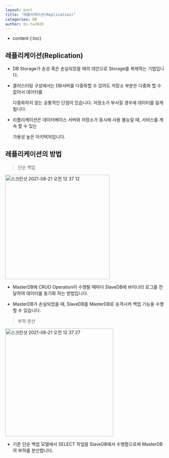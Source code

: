 ```yaml
---
layout: post
title: "레플리케이션(Replication)"
categories: DB
author: bn-tw2020
---
```

* content
{:toc}


## 레플리케이션(Replication)

* DB Storage가 손상 혹은 손실되었을 때의 대안으로 Storage를 복제하는 기법입니다.

* 클러스터링 구성에서는 DB서버를 다중화할 수 있어도 저장소 부분은 다중화 할 수 없어서 데이터를

  다중화하지 않는 공통적인 단점이 있습니다. 저장소가 부서질 경우에 데이터를 잃게 됩니다.

* 리플리케이션은 데이터베이스 서버와 저장소가 동시에 사용 불능일 때, 서비스를 계속 할 수 있는

  가용성 높은 아키텍처입니다.





## 레플리케이션의 방법

> 단순 백업

<img width="331" alt="스크린샷 2021-08-21 오전 12 37 12" src="https://user-images.githubusercontent.com/66770613/130258019-beb2857c-3cdb-4a60-adca-7aea49ea9342.png">  

* MasterDB에 CRUD Operation이 수행될 때마다 SlaveDB에 바이너리 로그를 전달하여 데이터를 동기화 하는 방법입니다.

* MasterDB가 손실되었을 때, SlaveDB를 MasterDB로 승격시켜 백업 기능을 수행할 수 있습니다.


> 부하 분산

<img width="342" alt="스크린샷 2021-08-21 오전 12 37 27" src="https://user-images.githubusercontent.com/66770613/130258053-09de95c2-1e5e-49ee-9e6c-24061970efbd.png">  

* 기존 단순 백업 모델에서 SELECT 작업을 SlaveDB에서 수행함으로써 MasterDB의 부하를 분산합니다.


